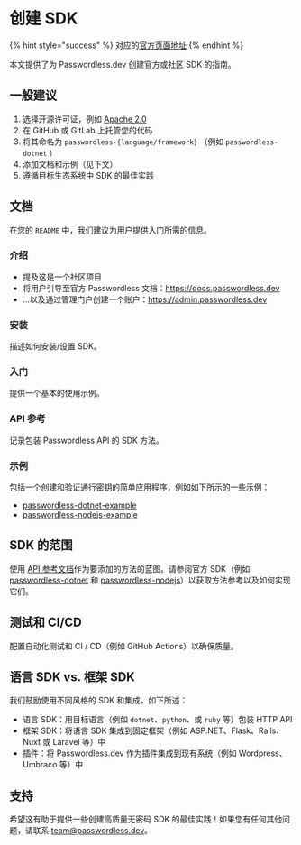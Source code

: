 # 创建 SDK

{% hint style="success" %}
对应的[官方页面地址](https://docs.passwordless.dev/guide/backend/create-a-sdk.html)
{% endhint %}

本文提供了为 Passwordless.dev 创建官方或社区 SDK 的指南。

## 一般建议 <a href="#general-recommendations" id="general-recommendations"></a>

1. 选择开源许可证，例如 [Apache 2.0](https://choosealicense.com/licenses/apache-2.0/)
2. 在 GitHub 或 GitLab 上托管您的代码
3. 将其命名为 `passwordless-{language/framework}` （例如 `passwordless-dotnet` ）
4. 添加文档和示例（见下文）
5. 遵循目标生态系统中 SDK 的最佳实践

## 文档 <a href="#documentation" id="documentation"></a>

在您的 `README` 中，我们建议为用户提供入门所需的信息。

### 介绍 <a href="#introduction" id="introduction"></a>

* 提及这是一个社区项目
* 将用户引导至官方 Passwordless 文档：https://docs.passwordless.dev
* ...以及通过管理门户创建一个账户：https://admin.passwordless.dev

### 安装 <a href="#installation" id="installation"></a>

描述如何安装/设置 SDK。

### 入门 <a href="#getting-started" id="getting-started"></a>

提供一个基本的使用示例。

### API 参考 <a href="#api-reference" id="api-reference"></a>

记录包装 Passwordless API 的 SDK 方法。

### 示例 <a href="#examples" id="examples"></a>

包括一个创建和验证通行密钥的简单应用程序，例如如下所示的一些示例：

* [passwordless-dotnet-example](https://github.com/bitwarden/passwordless-dotnet/tree/main/examples)
* [passwordless-nodejs-example](https://github.com/bitwarden/passwordless-nodejs/tree/main/examples)

## SDK 的范围 <a href="#scope-of-the-sdk" id="scope-of-the-sdk"></a>

使用 [API 参考文档](../api.md)作为要添加的方法的蓝图。请参阅官方 SDK（例如 [passwordless-dotnet](https://github.com/bitwarden/passwordless-dotnet) 和 [passwordless-nodejs](https://github.com/bitwarden/passwordless-nodejs)）以获取方法参考以及如何实现它们。

## 测试和 CI/CD <a href="#testing-and-ci-cd" id="testing-and-ci-cd"></a>

配置自动化测试和 CI / CD（例如 GitHub Actions）以确保质量。

## 语言 SDK vs. 框架 SDK <a href="#language-sdk-vs-framework-sdk" id="language-sdk-vs-framework-sdk"></a>

我们鼓励使用不同风格的 SDK 和集成，如下所述：

* 语言 SDK：用目标语言（例如 `dotnet`、`python`、或  `ruby` 等）包装 HTTP API
* 框架 SDK：将语言 SDK 集成到固定框架（例如 ASP.NET、Flask、Rails、Nuxt 或 Laravel 等）中
* 插件：将 Passwordless.dev 作为插件集成到现有系统（例如 Wordpress、Umbraco 等）中

## 支持 <a href="#support" id="support"></a>

希望这有助于提供一些创建高质量无密码 SDK 的最佳实践！如果您有任何其他问题，请联系 team@passwordless.dev。
